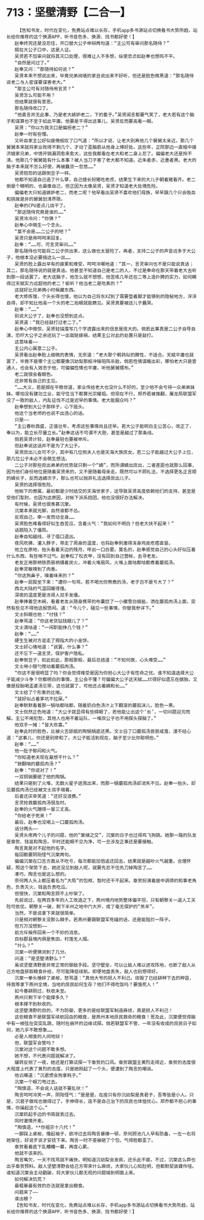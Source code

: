 # 713：坚壁清野【二合一】
        【告知书友，时代在变化，免费站点难以长存，手机app多书源站点切换看书大势所趋，站长给你推荐的这个换源APP，听书音色多、换源、找书都好使！】
       赵奉终究还是没忍住，开口替大公子申辩两句道：“主公可有审问那名随侍？”
       搁在大公子口中，这是人证。
       吴贤若不加审问就将其灭口处理，很难让人不多想，纵使忠贞如赵奉也想鸣不平。
       “自然是问过了。”
       赵奉又问：“那随侍如何说？”
       吴贤本来不想说出来，毕竟兄弟阋墙的家丑说出来不好听，但还是脸色微黑道：“那名随侍说老二与人密谋要谋害老大。”
       “那主公可有对随侍用言灵？”
       吴贤怎么可能不用？
       但结果就很有意思。
       那名随侍改口了。
       “他直言并无此事，乃是老大嫉妒老二，下的套子。”吴贤闻言都要气笑了，老大若有这个脑子和谋算也不至于如此平庸。他要是干得出这事儿，吴贤反而要高看一眼。
       吴贤：“你以为我灭口是偏袒老二？”
       赵奉一时有些懵。
       又听自家主公好似疲倦般叹了口气道：“所以才说，让老大别离他几个舅舅太亲近。那几个舅舅本来就将家业败得不剩几个，才动了歪脑筋从他身上博好处。这些年，正院那边一直暗中接济娘家兄弟，中馈开销漏洞愈来愈大，这些我都看在老大和老二身上忍了。偏偏老大还是拎不清。他那几个舅舅能有什么本事？被人当刀子害了老大都不知道。近朱者赤，近墨者黑。老大的脑子本来就不怎么好使，再被蠢货一忽悠……”
       吴贤抱怨的话跟倒豆子一样。
       他都不知道自己造了什么孽，自己擅长扮猪吃老虎，结果生下来的大儿子朝着猪看齐。老二倒是个精明的，也最像自己，但正因为太像吴贤，吴贤才知道老大处境危险。
       偏偏老大只知道嫉妒老二，而老二呢？他早看出吴贤不喜欢他们母族，早早跟几个只会吸血和挑拨是非的舅舅划清界限。
       赵奉的CPU差点儿烧干了。
       “那这随侍究竟是谁的……”
       吴贤冷冷问：“你猜？”
       赵奉心中萌生一个念头。
       “莫不会是……二公子的吧？”
       吴贤只是用呵呵来回复。
       赵奉：“……可、可言灵审问……”
       那名随侍也可能将二公子供出来，这么做也太冒险了。再者，支持二公子的声音远多于大公子，他根本没必要搞这么一出……
       吴贤的脸上露出罕有的疲累和难受，呵呵冷嘲地道：“其一，言灵审问也不是只能说真话；其二，那名随侍说的就是真话。他甚至不知道自己是老二的人，不过是奉命在那天带着老大去听到那一段话罢了。老大这脑子，他怎么就不想想，他苦练几年还在二等上造扑腾的实力，如何瞒得过天赋实力远超他的老二？偷听？他当老二是吃素的？”
       这就好比兄弟俩小时候藏东西。
       老大修炼慢，个头长得也慢，他以为自己将东XZ到了需要垫着脚才能够到的隐秘地方，洋洋自得，却不知比他高一个头的老二抬眼就能瞧见。吴贤真要被这儿子蠢哭。
       赵奉：“……”
       别说大公子了，赵奉也没想到这点。
       吴贤道：“我已经敲打过老二了。”
       赵奉心中微惊，吴贤轻描澹写几个字透露出来的信息是庞大的。倘若此事真是二公子自导自演，恐吓大公子之余还玩了一出栽赃嫁祸，结果主公对此的处置只是敲打。
       这意味着——
       主公内心属意二公子。
       吴贤看出赵奉脸上细微的表情，无奈道：“老大那个鹌鹑似的脾性，不适合。天赋平庸也就罢了，毕竟不是哪个主公都要像沉幼梨那般冲锋陷阵杀敌，倘若性情谋略出彩，哪怕老大只是普通人，也会有人效忠于他，可偏偏性情也平庸，听他舅舅摆布。”
       老二就很会看眼色。
       还非常有自己的主见。
       “……大义，若是搁在平稳世道，家业传给老大也没什么不好的，至少他不会亏待一众弟弟妹妹。哪怕没有建功立业，能守住当下都算光宗耀祖。但现在不行，郑乔若被推翻，屠龙局联盟军没了一致的敌人，内乱征伐不过是迟早的事情。老大能服众吗？”
       赵奉想到大公子那样子，心下摇头。
       他这个当老师的也说不出违心的话。
       只是——
       “主公春秋鼎盛，正值壮年，考虑这些事情尚且还早。若大公子能明白主公苦心，改正了，奉以为，能立长尽量立长。”赵奉这话不可谓不大胆，甚至是越过了那条线。
       倘若吴贤计较，赵奉最轻也要被申斥。
       但赵奉说这话并不是为了大公子。
       吴贤庶出儿女可不少，其中有几位侧夫人也是天海大族庶女。若二公子能越过大公子上位，那几位公子未必不会萌生想法。
       二公子对那些庶出弟弟的优势就只剩一个“嫡”，而所谓嫡出庶出，二者差距也就那么回事，因为他们身份地位是随着吴贤来的，又不是随着母亲走。既然可以不顾礼法，不选择更名正言顺的嫡长子，反而选嫡次子，那么也可以抛弃礼法选择庶出儿子。
       吴贤的选择很危险。
       他帐下的僚属，最初都是少时结交的天海世家子，这导致吴贤高度依赖他们的支持，甚至是受他们掣肘。也因为这原因，对帐下派系抱团，他也没很好办法解决。
       有时候，吴贤也很羡慕沉棠。
       沉棠本来就光脚，自然谁都不怂。
       反观自己，牵一发而动全身……
       吴贤脸色难看得好似生吞苦瓜，含着火气：“我如何不明白？但老大扶不起来！”
       话题陷入了僵局。
       赵奉自知越线，寻了借口退出。
       夜风吹拂，灌入脖子，带走了周身的温度，也将赵奉刺激得浑身鸡皮疙瘩直冒。
       他立在原地，抬头看着天边的残月，呼出一口白雾。莫名的，赵奉感觉自己的心头好似压着什么东西，有些喘不过气。赵奉松了松衣甲，没有回到自己营帐，去寻老友。
       老友正用那柄铁质扇柄捅着炭火，冲着火堆扇风，火堆上面咕都咕都煮着蘑孤汤。
       赵奉灵敏嗅到了肉香。
       “你这狗鼻子，嗅着味来的？”
       赵奉一屁股坐下来：“遭你一句骂，若不喝光你熬煮的汤，老子岂不是亏大了？”
       西北大陆的气温回暖得慢。
       深夜的温度更是冻得人双手发僵。
       赵奉捧着空木碗，看着老友从随身携带的布囊捻了一小撮雪白细盐，洒在蘑孤肉汤上面，突然有些见不得他这般悠闲。道：“今儿个，碰见一些事情，你替我参详下。”
       文士斜眼也他：“付钱？”
       赵奉骂道：“你这老货钻钱眼儿了？”
       文士滴咕道：“一闲职能挣几个钱？”
       赵奉：“……”
       硬生生被对方诓走了拇指大的小金饼。
       文士好心情地道：“说罢，什么事？”
       还不忘下一道言灵，保护客户隐私。
       赵奉倒豆子，如此如此，那般那般，最后总结道：“不知何故，心头难受……”
       文士用小银勺搅动着蘑孤肉汤。
       “你这不是很明显了吗？你会觉得难受是因为你担心大公子有性命之忧。谁不知道选择大公子能减少斗争？你都明白的事情，主公会不懂？可偏偏大公子这天赋……烂得好似遗忘在娘胎，又像是投胎喝孟婆汤忘带，这也就罢了，可他还占着嫡和长……”
       文士给了个形象的比喻。
       “就好似占着茅坑不拉屎。”
       赵奉默默看着那一锅咕都咕都，随着奶白色汤汁上下翻滚的蘑孤沫儿，脸色一黑。
       文士侃然正色地道：“大公子就显得有些碍眼了，若他能让出这个‘长’，一切问题迎刃而解。主公不用犯愁，其他人也用不着站队，一堆庶公子也不用探头探脑了。”
       他双手一摊：“皆大欢喜。”
       赵奉此时的脸色，比被火舌舔舐的陶锅锅底还黑。文士舀了口蘑孤汤尝尝咸澹，漫不经心道：“这事儿，你还是别掺和了。大公子能活到现在，脑子至少比你聪明些。”
       赵奉：“……”
       他一肚子郁闷和火气。
       “你知道老夫现在最想干什么？”
       “掀翻咱的蘑孤肉汤？”
       赵奉：“你说对了！”
       一双铜锏要砸了他的陶锅。
       结果只砸到了火堆，无数火星子迸溅出来，而那一锅蘑孤肉汤却消失不见。赵奉一抬头，却见蘑孤肉汤已经被文士双手端着。
       后者还庆幸笑道：“还好没浪费。”
       言灵抢救蘑孤肉汤很及时。
       赵奉的火气蹭得一冒三丈高。
       “你给老子死来！”
       最后，赵奉也没喝上一口蘑孤肉汤。
       话分两头——
       吴贤头疼两个儿子的问题，他的“棠棣之交”，沉棠的日子也过得鸡飞狗跳。她那一路的队友是章贺、钱邕和陶言。平时还能眼不见为净，可一旦涉及正事还是要接触。
       陶言真是对不起他的名字。
       每回都要阴阳怪气沉棠两句。
       偏偏沉棠在口舌方面从不吃亏，每次都能加倍返还回去，结果就是越吵火气越重。合理怀疑，照这个架势下去，她还没见到敌人呢，就要先忍不住先刀掉陶言了……
       凑巧，陶言也是这么想的。
       奈何两人头上都压着名为“大局”的包袱，暂时还干不起来。章贺扮演着居中调停的和事老角色，负责灭火，钱邕负责吃瓜。
       但很快，沉棠和陶言顾不上吵架了。
       先前说过，在两百多年的人工改造之下，燕州境内地势整体偏平坦，只有朝黎关一道人工天险可依仗。朝黎关一破，剩下半州之地中门大开，成了毫无保护的“羔羊”。
       当然，不是说拿下来就很简单。
       只是相对朝黎关没那么棘手。若燕州要跟联盟军死磕的话，还是能阻拦一阵子。
       但万万没想到——
       前方斥候传回来一个不妙的消息。
       目标郡县境内俱是焦田，村落无人烟。
       “什么？”
       沉棠一听便猜测到了几分。
       问道：“是坚壁清野么？”
       虽说坚壁清野是非常正常的御敌手段。坚守壁垒，可以让敌人难以进攻阵地，也断了敌人从己方地盘获取粮食补给，尽可能降低续航。即便地盘丢失，敌人也别想得好。
       沉棠一拳头捶碎了桌桉，怒骂道：“真他大爷的损人不利己。烧毁了已经耕种下去的种苗，待我等拿下燕州全境，当地的庶民如何生存？他们不得吃饭吗？要饿死人！”
       如今春耕刚过，秋收未至。
       燕州只剩下半个能撑多久？
       根本撑不到秋收的。
       这坚壁清野的目的，不为防御，更多的是给联盟军制造麻烦，真是损人不利己！
       这些粮食不是联盟军续航回血的粮食，是燕州本地庶民救命的粮食！思及此，沉棠便觉得脑中有一根弦在突突乱跳，随时在崩坏的边缘试探。倘若联盟军不管，一年没有收成的庶民日子如何，她几乎不敢想象……
       必是人相食的人间地狱！
       但，联盟军会管吗？
       沉棠对这个问题不敢多想。
       她不想，不代表问题就解决了。
       辗转反侧了一夜，她还是打算试探一下章贺的口风。章贺跟盟主黄烈走得近，章贺的态度很大程度上代表了黄烈的态度。只是她刚起了一个头，便遭到了陶言的嘲讽。
       他讥嘲道：“沉君惯会狗拿耗子。”
       沉棠一个眼刀甩过去。
       “陶慎语，不会说人话就不要乱吠！”
       陶言呵呵冷笑一声，阴阳怪气：“是是是，在座只有你沉幼梨是真君子，吾等皆是小人。只是，沉君子做戏也做得过了。手伸得长，连不是自己治下的庶民也体恤忧心。郑乔都不担心的事情，你操起这个心。”
       沉棠抓起手边的书简就丢过去。
       同时激情开麦。
       “陶慎语，**你祖宗十八代！”
       一脚踩上桌桉，撸起袖子，欲冲过去将陶言暴揍一顿，奈何顾池几人早有防备，一左一右将她架住，好说歹说才安抚下来。陶言一时不查被砸了个包，气得脸都歪了。
       章贺看着底下乱糟糟一幕，再度心累。
       他就不该来的。
       陶言嘴欠，一天不找骂就不痛快，明知道沉幼梨会发疯，还乐此不疲。不过，沉棠这么莽也出乎章贺预料。敌人坚壁清野会给己方带来什么麻烦，大家伙儿心知肚明，但都默契装聋作哑。谁知道沉棠会主动戳破，将大家伙儿都无视的问题端到明面上来。
       如何解决饥荒？
       最粗暴最有效的办法就是拿出粮食。
       问题来了——
       谁出粮？
       【告知书友，时代在变化，免费站点难以长存，手机app多书源站点切换看书大势所趋，站长给你推荐的这个换源APP，听书音色多、换源、找书都好使！】